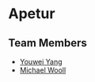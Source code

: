 # Apetur
## Team Members
* [Youwei Yang](https://github.com/yyang3)
* [Michael Wooll](https://github.com/michaelwooll)

